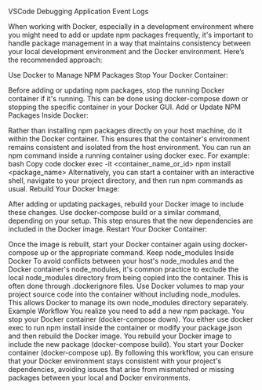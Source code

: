 VSCode Debugging
Application Event Logs

When working with Docker, especially in a development environment where you might need to add or update npm packages frequently, it's important to handle package management in a way that maintains consistency between your local development environment and the Docker environment. Here’s the recommended approach:

Use Docker to Manage NPM Packages
Stop Your Docker Container:

Before adding or updating npm packages, stop the running Docker container if it's running. This can be done using docker-compose down or stopping the specific container in your Docker GUI.
Add or Update NPM Packages Inside Docker:

Rather than installing npm packages directly on your host machine, do it within the Docker container. This ensures that the container's environment remains consistent and isolated from the host environment.
You can run an npm command inside a running container using docker exec. For example:
bash
Copy code
docker exec -it <container_name_or_id> npm install <package_name>
Alternatively, you can start a container with an interactive shell, navigate to your project directory, and then run npm commands as usual.
Rebuild Your Docker Image:

After adding or updating packages, rebuild your Docker image to include these changes. Use docker-compose build or a similar command, depending on your setup.
This step ensures that the new dependencies are included in the Docker image.
Restart Your Docker Container:

Once the image is rebuilt, start your Docker container again using docker-compose up or the appropriate command.
Keep node_modules Inside Docker
To avoid conflicts between your host's node_modules and the Docker container's node_modules, it's common practice to exclude the local node_modules directory from being copied into the container. This is often done through .dockerignore files.
Use Docker volumes to map your project source code into the container without including node_modules. This allows Docker to manage its own node_modules directory separately.
Example Workflow
You realize you need to add a new npm package.
You stop your Docker container (docker-compose down).
You either use docker exec to run npm install inside the container or modify your package.json and then rebuild the Docker image.
You rebuild your Docker image to include the new package (docker-compose build).
You start your Docker container (docker-compose up).
By following this workflow, you can ensure that your Docker environment stays consistent with your project's dependencies, avoiding issues that arise from mismatched or missing packages between your local and Docker environments.
